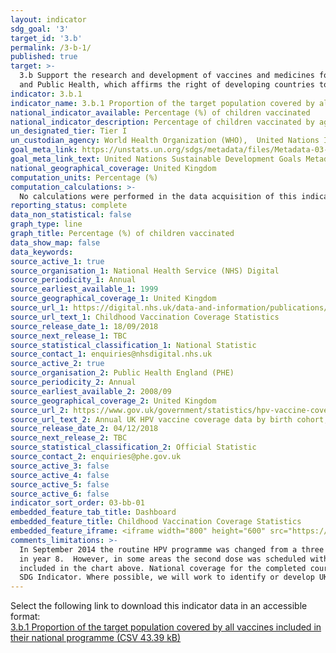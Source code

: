 ```yaml
---
layout: indicator
sdg_goal: '3'
target_id: '3.b'
permalink: /3-b-1/
published: true
target: >-
  3.b Support the research and development of vaccines and medicines for the communicable and non‑communicable diseases that primarily affect developing countries, provide access to affordable essential medicines and vaccines, in accordance with the Doha Declaration on the TRIPS Agreement
  and Public Health, which affirms the right of developing countries to use to the full the provisions in the Agreement on Trade-Related Aspects of Intellectual Property Rights regarding flexibilities to protect public health, and, in particular, provide access to medicines for all
indicator: 3.b.1
indicator_name: 3.b.1 Proportion of the target population covered by all vaccines included in their national programme
national_indicator_available: Percentage (%) of children vaccinated
national_indicator_description: Percentage of children vaccinated by age and type of vaccine
un_designated_tier: Tier I
un_custodian_agency: World Health Organization (WHO),  United Nations International Children's Emergency Fund (UNICEF)
goal_meta_link: https://unstats.un.org/sdgs/metadata/files/Metadata-03-0b-01.pdf
goal_meta_link_text: United Nations Sustainable Development Goals Metadata (PDF 4.0 MB)
national_geographical_coverage: United Kingdom
computation_units: Percentage (%)
computation_calculations: >-
  No calculations were performed in the data acquisition of this indicator as appropriate data was readily available in the final format specified by this indicator. For insight into the details of potential calculations please refer to the original source metadata or source contact.
reporting_status: complete
data_non_statistical: false
graph_type: line
graph_title: Percentage (%) of children vaccinated
data_show_map: false
data_keywords:  
source_active_1: true
source_organisation_1: National Health Service (NHS) Digital
source_periodicity_1: Annual
source_earliest_available_1: 1999
source_geographical_coverage_1: United Kingdom
source_url_1: https://digital.nhs.uk/data-and-information/publications/statistical/nhs-immunisation-statistics
source_url_text_1: Childhood Vaccination Coverage Statistics
source_release_date_1: 18/09/2018
source_next_release_1: TBC
source_statistical_classification_1: National Statistic
source_contact_1: enquiries@nhsdigital.nhs.uk
source_active_2: true
source_organisation_2: Public Health England (PHE)
source_periodicity_2: Annual
source_earliest_available_2: 2008/09
source_geographical_coverage_2: United Kingdom
source_url_2: https://www.gov.uk/government/statistics/hpv-vaccine-coverage-annual-report-for-2017-to-2018
source_url_text_2: Annual UK HPV vaccine coverage data by birth cohort, academic year, dose and country 
source_release_date_2: 04/12/2018
source_next_release_2: TBC
source_statistical_classification_2: Official Statistic
source_contact_2: enquiries@phe.gov.uk
source_active_3: false
source_active_4: false
source_active_5: false
source_active_6: false
indicator_sort_order: 03-bb-01
embedded_feature_tab_title: Dashboard
embedded_feature_title: Childhood Vaccination Coverage Statistics
embedded_feature_iframe: <iframe width="800" height="600" src="https://app.powerbi.com/view?r=eyJrIjoiZTI3NWZhNzItMTIyZS00OWM2LTg0MzMtOGY5YTJjMGY0MjI1IiwidCI6IjUwZjYwNzFmLWJiZmUtNDAxYS04ODAzLTY3Mzc0OGU2MjllMiIsImMiOjh9" frameborder="0" allowFullScreen="true"></iframe>
comments_limitations: >-
  In September 2014 the routine HPV programme was changed from a three to two-dose schedule.  The recommendation was to offer the first (priming) HPV vaccine dose in Year 8 (aged 12 to 13 years) and the second dose in Year 9 (aged 13 to 14 years), previous all three doses had been offered
  in year 8.  However, in some areas the second dose was scheduled within the same school year, from six months after the first dose. Consequently, for the first year of the two-dose programme (2014/15) national-level data are only available for the priming dose, and are therefore not
  included in the chart above. National coverage for the completed course of HPV vaccination for the first cohort offered the two-dose schedule was published in 2015/16.  Please see the source data for full defintions and notes. This indicator is being used as an approximation of the UN
  SDG Indicator. Where possible, we will work to identify or develop UK data to meet the global indicator specification. This indicator has been identified in collaboration with topic experts.
---
```

Select the following link to download this indicator data in an accessible format:<br>[3.b.1 Proportion of the target population covered by all vaccines included in their national programme (CSV 43.39 kB)](https://sustainabledevelopment-uk.github.io/sdg-data/data/3-b-1.csv)
